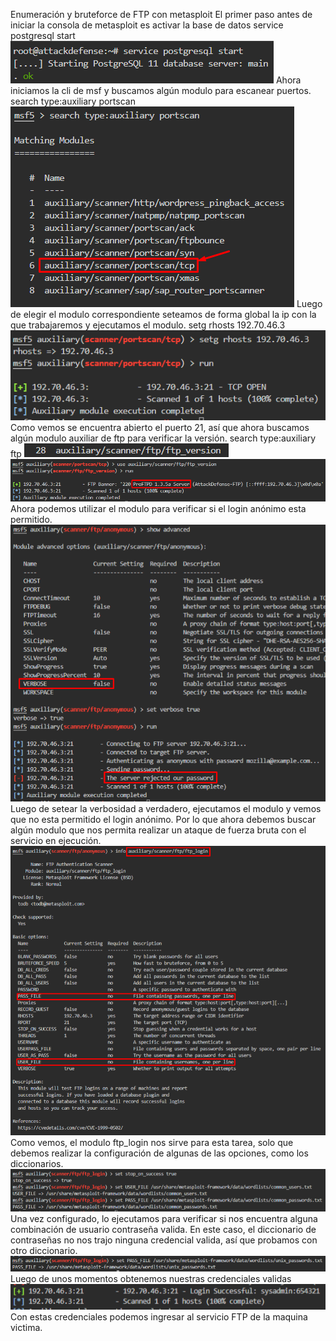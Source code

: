 Enumeración y bruteforce de FTP con metasploit
El primer paso antes de iniciar la consola de metasploit es activar la base de datos
	service postgresql start
![](../../../Images/Pasted%20image%2020231215013029.png)
Ahora iniciamos la cli de msf y buscamos algún modulo para escanear puertos.
	search type:auxiliary portscan
![](../../../Images/Pasted%20image%2020231215013215.png)
Luego de elegir el modulo correspondiente seteamos de forma global la ip con la que trabajaremos y ejecutamos el modulo.
	setg rhosts 192.70.46.3
![](../../../Images/Pasted%20image%2020231215013445.png)
Como vemos se encuentra abierto el puerto 21, así que ahora buscamos algún modulo auxiliar de ftp para verificar la versión.
	search type:auxiliary ftp
![](../../../Images/Pasted%20image%2020231215013603.png)
![](../../../Images/Pasted%20image%2020231215013651.png)
Ahora podemos utilizar el modulo para verificar si el login anónimo esta permitido.
![](../../../Images/Pasted%20image%2020231215013858.png)
Luego de setear la verbosidad a verdadero, ejecutamos el modulo y vemos que no esta permitido el login anónimo. Por lo que ahora debemos buscar algún modulo que nos permita realizar un ataque de fuerza bruta con el servicio en ejecución.
![](../../../Images/Pasted%20image%2020231215014200.png)
Como vemos, el modulo ftp_login nos sirve para esta tarea, solo que debemos realizar la configuración de algunas de las opciones, como los diccionarios.
![](../../../Images/Pasted%20image%2020231215014401.png)
Una vez configurado, lo ejecutamos para verificar si nos encuentra alguna combinación de usuario contraseña valida.
En este caso, el diccionario de contraseñas no nos trajo ninguna credencial valida, así que probamos con otro diccionario.
![](../../../Images/Pasted%20image%2020231215014707.png)
Luego de unos momentos obtenemos nuestras credenciales validas
![](../../../Images/Pasted%20image%2020231215014815.png)
Con estas credenciales podemos ingresar al servicio FTP de la maquina victima.
